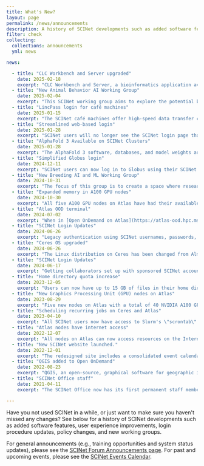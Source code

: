 ```yaml
---
title: What's New?
layout: page
permalink: /news/announcements
description: A history of SCINet developments such as added software features, user experience improvements, login procedure updates, policy changes, and new working groups.
filter: check
collecting: 
  collections: announcements
  yml: news

news:

  - title: "CLC Workbench and Server upgraded"
    date: 2025-02-18
    excerpt: "CLC Workbench and Server, a bioinformatics application available on the Ceres cluster's Open OnDemand interface, has been upgraded to version 25."
  - title: "New Animal Behavior AI Working Group"
    date: 2025-02-04
    excerpt: "This SCINet working group aims to explore the potential benefits of Artificial Intelligence (AI) in animal behavior research. To learn more about the working group, please [see the working group description here](/research/working-groups/behavior)."
  - title: "LincPass login for café machines"
    date: 2025-01-15
    excerpt: "The SCINet café machines offer high-speed data transfer capabilities to and from SCINet’s supercomputers and data storage infrastructure. These machines have been updated to support streamlined logins with a LincPass."
  - title: "Streamlined web-based login"
    date: 2025-01-28
    excerpt: "SCINet users will no longer see the SCINet login page that asks for a username and password when they access SCINet systems. Instead, SCINet logins immediately redirect to USDA’s eAuthentication (eAuth) site, at which point they continue to authenticate as usual using either their LincPass/AltLinc card or Login.gov credentials."
  - title: "AlphaFold 3 Available on SCINet Clusters"
    date: 2025-01-28
    excerpt: "The AlphaFold 3 software, databases, and model weights are now available on both Ceres and Atlas! To learn more about how to use AlphaFold 3 on SCINet clusters, please [see instructions here](/guides/application/alphafold3)."
  - title: "Simplified Globus login"
    date: 2024-12-11
    excerpt: "SCINet users can now log in to Globus using their SCINet accounts like any other web-based SCINet access (previously, logging in to Globus required ORCiD credentials). When logging into Globus.org, you can select 'SCINet - ARS/USDA' in the existing organizational login dropdown menu."
  - title: "New Breeding AI and ML Working Group"
    date: 2024-10-31
    excerpt: "The focus of this group is to create a space where researchers working on addressing problems in breeding using artificial intelligence (AI) and machine learning (ML) methods can exchange knowledge and build community support. To learn more about the working group, please [see the working group description here](/research/working-groups/breeding)."
  - title: "Expanded memory in A100 GPU nodes"
    date: 2024-10-30
    excerpt: "All five A100 GPU nodes on Atlas have had their available memory doubled from 1TB to 2TB. This improvement allows for more efficient use of the GPUs and helps support larger input datasets."
  - title: "Atlas OOD terminal"
    date: 2024-07-02
    excerpt: "When in [Open OnDemand on Atlas](https://atlas-ood.hpc.msstate.edu/), the terminal created by clicking on *Clusters* > *Atlas Shell Access* no longer prompts users to re-authenticate."
  - title: "SCINet Login Updates"
    date: 2024-06-26
    excerpt: "Legacy authentication using SCINet usernames, passwords, and authentication codes is no longer supported. Access to SCINet is now limited to authentication with a LincPass or a Login.gov account, with the exception of some sponsored accounts still using YubiKey devices. These accounts will be transitioned to Login.gov over the next few months. See detailed instructions on our [Logging Into SCINet Guide]({{ site.baseurl }}/guides/access)."
  - title: "Ceres OS upgraded"
    date: 2024-06-26
    excerpt: "The Linux distribution on Ceres has been changed from AlmaLinux to Red Hat Enterprise Linux 9.2. This should not cause complications with previously installed software or workflows."
  - title: "SCINet Login Updates"
    date: 2024-06-17
    excerpt: "Getting collaborators set up with sponsored SCINet accounts is now much quicker because non-LincPass holders can use Login.gov credentials. We are no longer relying on the physical devices, YubiKeys, that had to be mailed to such users. See detailed instructions on our [Logging Into SCINet Guide]({{ site.baseurl }}/guides/access)."
  - title: "Home directory quota increase"
    date: 2023-12-05
    excerpt: "Users can now have up to 15 GB of files in their home directories."
  - title: "New Graphics Processing Unit (GPU) nodes on Atlas"
    date: 2023-08-29
    excerpt: "Five new nodes on Atlas with a total of 40 NVIDIA A100 GPUs are now available. This drastically increases SCINet's GPU computing capacity and offers SCINet users access to state-of-the-art GPU technology for running AI and deep learning workflows, large-scale data analyses, and other computationally intensive tasks."
  - title: "Scheduling recurring jobs on Ceres and Atlas"
    date: 2023-04-10
    excerpt: "All SCINet users now have access to Slurm's \"scrontab\" feature, which makes it possible to schedule jobs that automatically run on a recurring basis."
  - title: "Atlas nodes have internet access"
    date: 2022-12-07
    excerpt: "All nodes on Atlas can now access resources on the Internet, which drastically simplifies many scientific computing workflows. For example, it is now possible to update software packages or access external data resources from any node on the system."
  - title: "New SCINet website launched."
    date: 2022-12-01
    excerpt: "The redesigned site includes a consolidated event calendar, improved user guide navigation, and a more informative landing page."
  - title: "QGIS added to Open OnDemand"
    date: 2022-08-23
    excerpt: "QGIS, an open-source, graphical software for geographic information systems, has been added to Open OnDemand on both Ceres and Atlas."
  - title: "SCINet Office staff"
    date: 2021-04-11
    excerpt: "The SCINet Office now has its first permanent staff member with more expected to onboard in the coming months."

---
```


Have you not used SCINet in a while, or just want to make sure you haven't missed any changes? See below for a history of SCINet developments such as added software features, user experience improvements, login procedure updates, policy changes, and new working groups. 

For general announcements (e.g., training opportunities and system status updates), please see the [SCINet Forum Announcements page](https://forum.scinet.usda.gov/c/announcements/6). For past and upcoming events, please see the [SCINet Events Calendar](/events).
 
